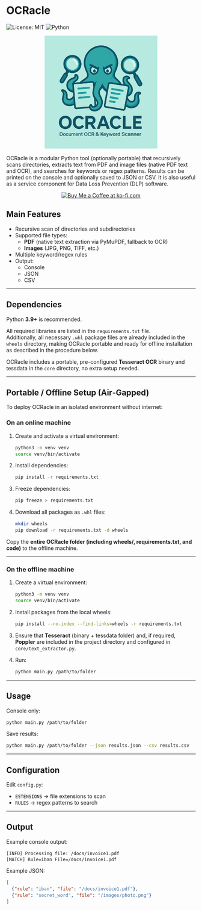 # **OCRacle**

![License: MIT](https://img.shields.io/badge/License-MIT-yellow.svg)
![Python](https://img.shields.io/badge/Python-3.8%2B-blue)

<p align="center">
    <img src=".img/OCRacle_Logo.png" alt="OCRacle Logo" width="300"/>
</p>

OCRacle is a modular Python tool (optionally portable) that recursively scans directories, extracts text from PDF and image files (native PDF text and OCR), and searches for keywords or regex patterns. Results can be printed on the console and optionally saved to JSON or CSV.
It is also useful as a service component for Data Loss Prevention (DLP) software.

<p align="center">
   <a href="https://ko-fi.com/durok" target="_blank">
      <img src="https://cdn.ko-fi.com/cdn/kofi5.png" alt="Buy Me a Coffee at ko-fi.com" height="40">
   </a>
</p>

## **Main Features**

* Recursive scan of directories and subdirectories
* Supported file types:
  * **PDF** (native text extraction via PyMuPDF, fallback to OCR)
  * **Images** (JPG, PNG, TIFF, etc.)
* Multiple keyword/regex rules
* Output:
  * Console
  * JSON
  * CSV

---

## **Dependencies**

Python **3.9+** is recommended.

All required libraries are listed in the `requirements.txt` file.  
Additionally, all necessary `.whl` package files are already included in the `wheels` directory, making OCRacle portable and ready for offline installation as described in the procedure below.

OCRacle includes a portable, pre-configured **Tesseract OCR** binary and tessdata in the `core` directory, no extra setup needed.

---

## **Portable / Offline Setup (Air‑Gapped)**

To deploy OCRacle in an isolated environment without internet:

### **On an online machine**

1. Create and activate a virtual environment:

   ```bash
   python3 -m venv venv
   source venv/bin/activate
   ```

2. Install dependencies:

   ```bash
   pip install -r requirements.txt
   ```

3. Freeze dependencies:

   ```bash
   pip freeze > requirements.txt
   ```

4. Download all packages as `.whl` files:

   ```bash
   mkdir wheels
   pip download -r requirements.txt -d wheels
   ```

Copy the **entire OCRacle folder (including wheels/, requirements.txt, and code)** to the offline machine.

---

### **On the offline machine**

1. Create a virtual environment:

   ```bash
   python3 -m venv venv
   source venv/bin/activate
   ```

2. Install packages from the local wheels:

   ```bash
   pip install --no-index --find-links=wheels -r requirements.txt
   ```

3. Ensure that **Tesseract** (binary + tessdata folder) and, if required, **Poppler** are included in the project directory and configured in `core/text_extractor.py`.

4. Run:

   ```bash
   python main.py /path/to/folder
   ```

---

## **Usage**

Console only:

```bash
python main.py /path/to/folder
```

Save results:

```bash
python main.py /path/to/folder --json results.json --csv results.csv
```

---

## **Configuration**

Edit `config.py`:

* `ESTENSIONS` → file extensions to scan
* `RULES` → regex patterns to search

---

## **Output**

Example console output:

```
[INFO] Processing file: /docs/invoice1.pdf
[MATCH] Rule=iban File=/docs/invoice1.pdf
```

Example JSON:

```json
[
  {"rule": "iban", "file": "/docs/invoice1.pdf"},
  {"rule": "secret_word", "file": "/images/photo.png"}
]
```


